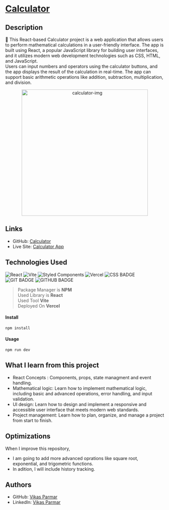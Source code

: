 # [Calculator](https://github.com/vikas-parmar/calculator/)

## Description
:pushpin: This React-based Calculator project is a web application that allows users to perform mathematical calculations in a user-friendly interface. The app is built using React, a popular JavaScript library for building user interfaces, and it utilizes modern web development technologies such as CSS, HTML, and JavaScript.
<br />
Users can input numbers and operators using the calculator buttons, and the app displays the result of the calculation in real-time. The app can support basic arithmetic operations like addition, subtraction, multiplication, and division.

<p align="center"><a href="https://calculator-app-vikas.vercel.app/"><img src="https://user-images.githubusercontent.com/122597785/226174695-6bb65f03-f8e9-4196-bdb4-475580ffdb65.png" width="400" alt="calculator-img" /></a></p>

## Links
- GitHub: [Calculator](https://github.com/vikas-parmar/calculator/)
- Live Site: [Calculator App](https://calculator-app-vikas.vercel.app/)

## Technologies Used
![React](https://img.shields.io/badge/react-%2320232a.svg?style=for-the-badge&logo=react&logoColor=%2361DAFB)
![Vite](https://img.shields.io/badge/vite-%23646CFF.svg?style=for-the-badge&logo=vite&logoColor=white)
![Styled Components](https://img.shields.io/badge/styled--components-DB7093?style=for-the-badge&logo=styled-components&logoColor=white)
![Vercel](https://img.shields.io/badge/vercel-%23000000.svg?style=for-the-badge&logo=vercel&logoColor=white)
![CSS BADGE](https://img.shields.io/badge/CSS-239120?&style=for-the-badge&logo=css3&logoColor=white)
![GIT BADGE](https://img.shields.io/badge/GIT-E44C30?style=for-the-badge&logo=git&logoColor=white)
![GITHUB BADGE](https://img.shields.io/badge/GitHub-100000?style=for-the-badge&logo=github&logoColor=white)

> Package Manager is **NPM** <br />
> Used Library is **React** <br />
> Used Tool **Vite** <br />
> Deployed On **Vercel** <br />

#### Install
```
npm install
```
#### Usage
```
npm run dev
```
## What I learn from this project
- React Concepts : Components, props, state managment and event handling.
- Mathematical logic: Learn how to implement mathematical logic, including basic and advanced operations, error handling, and input validation.
- UI design: Learn how to design and implement a responsive and accessible user interface that meets modern web standards.
- Project management: Learn how to plan, organize, and manage a project from start to finish.

## Optimizations
When I improve this repository, 
- I am going to add more advanced oprations like square root, exponential, and trigometric functions.
- In adition, I will include history tracking.

## Authors
- GitHub: [Vikas Parmar](https://github.com/vikas-parmar)
- LinkedIn: [Vikas Parmar](https://www.linkedin.com/in/vikas-parmar/)
